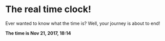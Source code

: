 # The real time clock!

Ever wanted to know what the time is? Well, your journey is about to end!

**The time is Nov 21, 2017, 18:14**